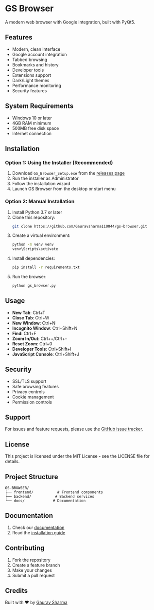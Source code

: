 # GS Browser

A modern web browser with Google integration, built with PyQt5.

## Features

- Modern, clean interface
- Google account integration
- Tabbed browsing
- Bookmarks and history
- Developer tools
- Extensions support
- Dark/Light themes
- Performance monitoring
- Security features

## System Requirements

- Windows 10 or later
- 4GB RAM minimum
- 500MB free disk space
- Internet connection

## Installation

### Option 1: Using the Installer (Recommended)

1. Download `GS_Browser_Setup.exe` from the [releases page](https://github.com/Gauravsharma110044/gs-browser/releases)
2. Run the installer as Administrator
3. Follow the installation wizard
4. Launch GS Browser from the desktop or start menu

### Option 2: Manual Installation

1. Install Python 3.7 or later
2. Clone this repository:
   ```bash
   git clone https://github.com/Gauravsharma110044/gs-browser.git
   ```
3. Create a virtual environment:
   ```bash
   python -m venv venv
   venv\Scripts\activate
   ```
4. Install dependencies:
   ```bash
   pip install -r requirements.txt
   ```
5. Run the browser:
   ```bash
   python gs_browser.py
   ```

## Usage

- **New Tab**: Ctrl+T
- **Close Tab**: Ctrl+W
- **New Window**: Ctrl+N
- **Incognito Window**: Ctrl+Shift+N
- **Find**: Ctrl+F
- **Zoom In/Out**: Ctrl++/Ctrl+-
- **Reset Zoom**: Ctrl+0
- **Developer Tools**: Ctrl+Shift+I
- **JavaScript Console**: Ctrl+Shift+J

## Security

- SSL/TLS support
- Safe browsing features
- Privacy controls
- Cookie management
- Permission controls

## Support

For issues and feature requests, please use the [GitHub issue tracker](https://github.com/Gauravsharma110044/gs-browser/issues).

## License

This project is licensed under the MIT License - see the LICENSE file for details.

## Project Structure

```
GS-BROWSER/
├── frontend/           # Frontend components
├── backend/           # Backend services
└── docs/             # Documentation
```

## Documentation

1. Check our [documentation](https://github.com/Gauravsharma110044/gs-browser/docs)
2. Read the [installation guide](https://github.com/Gauravsharma110044/gs-browser/docs/installation.md)

## Contributing

1. Fork the repository
2. Create a feature branch
3. Make your changes
4. Submit a pull request

## Credits

Built with ❤️ by [Gaurav Sharma](https://github.com/Gauravsharma110044)

